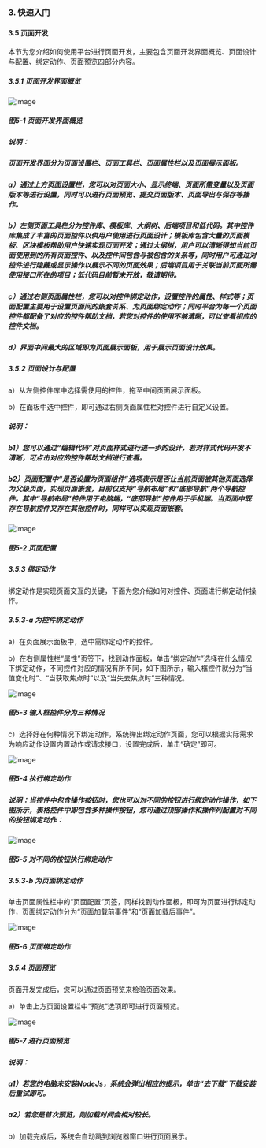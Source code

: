 ### 3. 快速入门

#### 3.5 页面开发

本节为您介绍如何使用平台进行页面开发，主要包含页面开发界面概览、页面设计与配置、绑定动作、页面预览四部分内容。

##### 3.5.1 页面开发界面概览

![image](https://user-images.githubusercontent.com/79617492/183021190-d484e326-8f08-4ba9-9119-294dff09af60.png)

##### 图5-1 页面开发界面概览

##### 说明：

##### 页面开发界面分为页面设置栏、页面工具栏、页面属性栏以及页面展示面板。

##### a）通过上方页面设置栏，您可以对页面大小、显示终端、页面所需变量以及页面版本等进行设置，同时可以进行页面预览、提交页面版本、页面导出与保存等操作。

##### b）左侧页面工具栏分为控件库、模板库、大纲树、后端项目和低代码。其中控件库集成了丰富的页面控件以供用户使用进行页面设计；模板库包含大量的页面模板、区块模板帮助用户快速实现页面开发；通过大纲树，用户可以清晰得知当前页面使用到的所有页面控件、以及控件间包含与被包含的关系等，同时用户可通过对控件进行隐藏或显示操作以展示不同的页面效果；后端项目用于关联当前页面所需使用接口所在的项目；低代码目前暂未开放，敬请期待。

##### c）通过右侧页面属性栏，您可以对控件绑定动作，设置控件的属性、样式等；页面配置主要用于设置页面间的嵌套关系、为页面绑定动作；同时平台为每一个页面控件都配备了对应的控件帮助文档，若您对控件的使用不够清晰，可以查看相应的控件文档。

##### d）界面中间最大的区域即为页面展示面板，用于展示页面设计效果。

##### 3.5.2 页面设计与配置

a）从左侧控件库中选择需使用的控件，拖至中间页面展示面板。

b）在面板中选中控件，即可通过右侧页面属性栏对控件进行自定义设置。

##### 说明：

##### b1）您可以通过“编辑代码”对页面样式进行进一步的设计，若对样式代码开发不清晰，可点击对应的控件帮助文档进行查看。

##### b2）页面配置中“是否设置为页面组件”选项表示是否让当前页面被其他页面选择为父级页面，实现页面嵌套，目前仅支持“导航布局”和“底部导航”两个导航控件。其中“导航布局”控件用于电脑端，“底部导航”控件用于手机端。当页面中既存在导航控件又存在其他控件时，同样可以实现页面嵌套。

![image](https://user-images.githubusercontent.com/79617492/183021220-ef1356f5-037e-41d0-9397-1d91e9f195c6.png)

##### 图5-2 页面配置

##### 3.5.3 绑定动作

绑定动作是实现页面交互的关键，下面为您介绍如何对控件、页面进行绑定动作操作。

##### 3.5.3-a 为控件绑定动作

a）在页面展示面板中，选中需绑定动作的控件。

b）在右侧属性栏“属性”页签下，找到动作面板，单击“绑定动作”选择在什么情况下绑定动作，不同控件对应的情况有所不同，如下图所示，输入框控件就分为“当值变化时”、“当获取焦点时”以及“当失去焦点时”三种情况。

![image](https://user-images.githubusercontent.com/79617492/183021251-0ae8a568-b439-43ee-b2f4-8b460ad84e08.png)

##### 图5-3 输入框控件分为三种情况

c）选择好在何种情况下绑定动作，系统弹出绑定动作页面，您可以根据实际需求为响应动作设置内置动作或请求接口，设置完成后，单击“确定”即可。

![image](https://user-images.githubusercontent.com/79617492/183021277-8d58364f-61cb-4098-bdbf-ea87f82c1a97.png)

##### 图5-4 执行绑定动作

##### 说明：当控件中包含操作按钮时，您也可以对不同的按钮进行绑定动作操作，如下图所示，表格控件中即包含多种操作按钮，您可通过顶部操作和操作列配置对不同的按钮绑定动作：

![image](https://user-images.githubusercontent.com/79617492/183021291-24f0645e-655c-4ff6-947a-44aac2b6caac.png)

##### 图5-5 对不同的按钮执行绑定动作

##### 3.5.3-b 为页面绑定动作

单击页面属性栏中的“页面配置”页签，同样找到动作面板，即可为页面进行绑定动作，页面绑定动作分为“页面加载前事件”和“页面加载后事件”。

![image](https://user-images.githubusercontent.com/79617492/183021306-f1591833-30b0-4f6c-b185-032f48fe2030.png)

##### 图5-6 页面绑定动作

##### 3.5.4 页面预览

页面开发完成后，您可以通过页面预览来检验页面效果。

a）单击上方页面设置栏中“预览”选项即可进行页面预览。

![image](https://user-images.githubusercontent.com/79617492/183021325-c7cb0d2f-0cdc-48a9-8a9a-ade3e2603be0.png)

##### 图5-7 进行页面预览

##### 说明：

##### a1）若您的电脑未安装NodeJs，系统会弹出相应的提示，单击“去下载”下载安装后重试即可。

##### a2）若您是首次预览，则加载时间会相对较长。

b）加载完成后，系统会自动跳到浏览器窗口进行页面展示。
